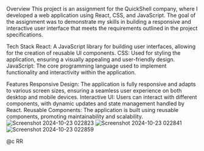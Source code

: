 Overview
This project is an assignment for the QuickShell company, where I developed a web application using React, CSS, and JavaScript. The goal of the assignment was to demonstrate my skills in building a responsive and interactive user interface that meets the requirements outlined in the project specifications.

Tech Stack
React: A JavaScript library for building user interfaces, allowing for the creation of reusable UI components.
CSS: Used for styling the application, ensuring a visually appealing and user-friendly design.
JavaScript: The core programming language used to implement functionality and interactivity within the application.


Features
Responsive Design: The application is fully responsive and adapts to various screen sizes, ensuring a seamless user experience on both desktop and mobile devices.
Interactive UI: Users can interact with different components, with dynamic updates and state management handled by React.
Reusable Components: The application is built using reusable components, promoting maintainability and scalability.
![Screenshot 2024-10-23 022823](https://github.com/user-attachments/assets/ad533953-4925-4f96-bcbd-51b709517e1d)
![Screenshot 2024-10-23 022841](https://github.com/user-attachments/assets/0cc6ff16-6dbf-487e-8522-b072f84d2d36)
![Screenshot 2024-10-23 022859](https://github.com/user-attachments/assets/39ca69ef-8402-450a-a9f1-519a6b46fe25)


@c RR
